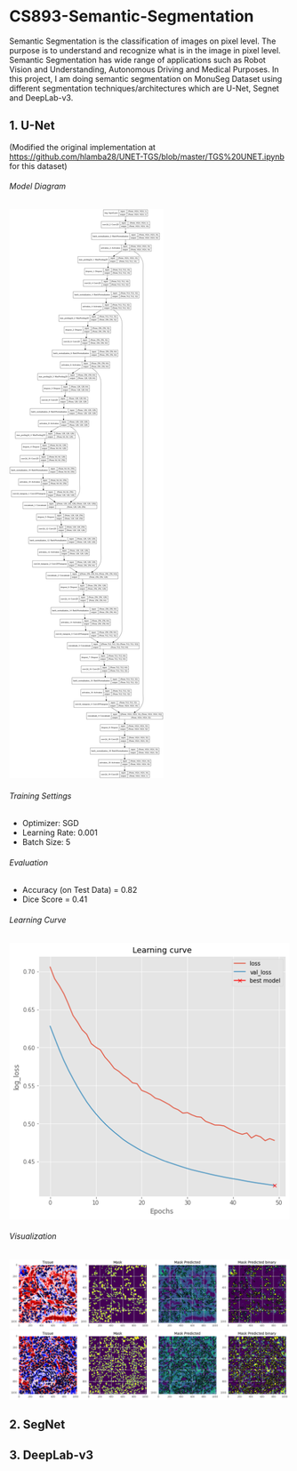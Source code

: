# CS893-Semantic-Segmentation
Semantic Segmentation is the classification of images on pixel level. The purpose is to understand and recognize what is in the image in pixel level. Semantic Segmentation has wide range of applications such as Robot Vision and Understanding, Autonomous Driving and Medical Purposes.
In this project, I am doing semantic segmentation on MonuSeg Dataset using different segmentation techniques/architectures which are U-Net, Segnet and DeepLab-v3.

## 1. U-Net
(Modified the original implementation at https://github.com/hlamba28/UNET-TGS/blob/master/TGS%20UNET.ipynb for this dataset)

###### Model Diagram
![model plot](unet_model_plot.png)

###### Training Settings
* Optimizer: SGD
* Learning Rate: 0.001
* Batch Size: 5

###### Evaluation
* Accuracy (on Test Data) = 0.82
* Dice Score = 0.41

###### Learning Curve
![Learning Curve](unet_learning_curve.png)

###### Visualization
![demo1](unet_demo1.png)
![demo1](unet_demo2.png)

## 2. SegNet
## 3. DeepLab-v3
